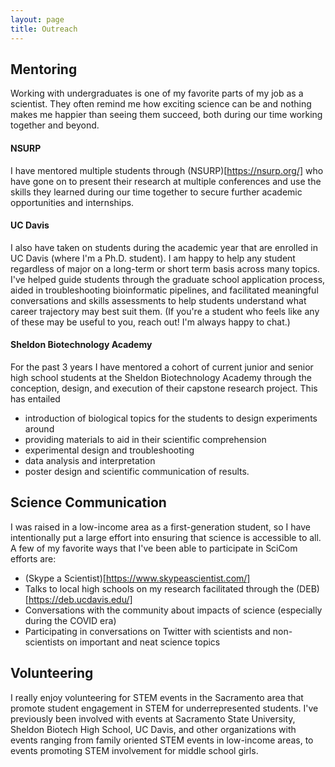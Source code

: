 ```yaml
---
layout: page
title: Outreach
---
```


## Mentoring

Working with undergraduates is one of my favorite parts of my job as a scientist. They often remind me how exciting science can be and nothing makes me happier than seeing them succeed, both during our time working together and beyond. 

#### NSURP
I have mentored multiple students through (NSURP)[https://nsurp.org/] who have gone on to present their research at multiple conferences and use the skills they learned during our time together to secure further academic opportunities and internships.

#### UC Davis
I also have taken on students during the academic year that are enrolled in UC Davis (where I'm a Ph.D. student). I am happy to help any student regardless of major on a long-term or short term basis across many topics. I've helped guide students through the graduate school application process, aided in troubleshooting bioinformatic pipelines, and facilitated meaningful conversations and skills assessments to help students understand what career trajectory may best suit them. (If you're a student who feels like any of these may be useful to you, reach out! I'm always happy to chat.)

#### Sheldon Biotechnology Academy
For the past 3 years I have mentored a cohort of current junior and senior high school students at the Sheldon Biotechnology Academy through the conception, design, and execution of their capstone research project. This has entailed 
- introduction of biological topics for the students to design experiments around 
- providing materials to aid in their scientific comprehension
- experimental design and troubleshooting
- data analysis and interpretation
- poster design and scientific communication of results.

## Science Communication

I was raised in a low-income area as a first-generation student, so I have intentionally put a large effort into ensuring that science is accessible to all. A few of my favorite ways that I've been able to participate in SciCom efforts are: 
- (Skype a Scientist)[https://www.skypeascientist.com/]
- Talks to local high schools on my research facilitated through the (DEB)[https://deb.ucdavis.edu/]
- Conversations with the community about impacts of science (especially during the COVID era)
- Participating in conversations on Twitter with scientists and non-scientists on important and neat science topics

## Volunteering

I really enjoy volunteering for STEM events in the Sacramento area that promote student engagement in STEM for underrepresented students. I've previously been involved with events at Sacramento State University, Sheldon Biotech High School, UC Davis, and other organizations with events ranging from family oriented STEM events in low-income areas, to events promoting STEM involvement for middle school girls. 
